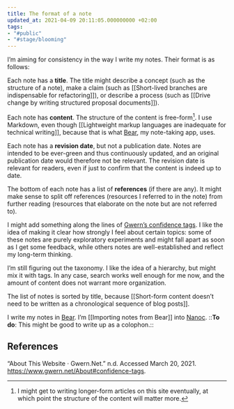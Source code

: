 ```yaml
---
title: The format of a note
updated_at: 2021-04-09 20:11:05.000000000 +02:00
tags:
- "#public"
- "#stage/blooming"
---
```



I’m aiming for consistency in the way I write my notes. Their format is as follows:

Each note has a **title**. The title might describe a concept (such as the structure of a note), make a claim (such as [[Short-lived branches are indispensable for refactoring]]), or describe a process (such as [[Drive change by writing structured proposal documents]]).

Each note has **content**. The structure of the content is free-form[^note-content]. I use Markdown, even though [[Lightweight markup languages are inadequate for technical writing]], because that is what [Bear](https://bear.app), my note-taking app, uses.

[^note-content]: I might get to writing longer-form articles on this site eventually, at which point the structure of the content will matter more.

Each note has a **revision date**, but not a publication date. Notes are intended to be ever-green and thus continuously updated, and an original publication date would therefore not be relevant. The revision date is relevant for readers, even if just to confirm that the content is indeed up to date.

The bottom of each note has a list of **references** (if there are any). It might make sense to split off references (resources I referred to in the note) from further reading (resources that elaborate on the note but are not referred to).

I might add something along the lines of [Gwern’s confidence tags](https://www.gwern.net/About#confidence-tags). I like the idea of making it clear how strongly I feel about certain topics: some of these notes are purely exploratory experiments and might fall apart as soon as I get some feedback, while others notes are well-established and reflect my long-term thinking.

I’m still figuring out the taxonomy. I like the idea of a hierarchy, but might mix it with tags. In any case, search works well enough for me now, and the amount of content does not warrant more organization.

The list of notes is sorted by title, because [[Short-form content doesn’t need to be written as a chronological sequence of blog posts]].

I write my notes in [Bear](https://bear.app). I’m [[Importing notes from Bear]] into [Nanoc](https://nanoc.ws). ::**To do**: This might be good to write up as a colophon.::

## References
“About This Website · Gwern.Net.” n.d. Accessed March 20, 2021. https://www.gwern.net/About#confidence-tags.